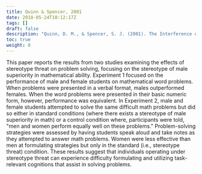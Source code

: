 ```yaml
---
title: Quinn & Spencer, 2001
date: 2018-05-24T18:12:17Z
tags: []
draft: false
description: "Quinn, D. M., & Spencer, S. J. (2001). The Interference of stereotype threat with women's generation of mathematical problem-solving strategies. *Journal of Social Issues, 57,* 55-71."
toc: true
weight: 0
---
```


This paper reports the results from two studies examining the effects of stereotype threat on problem solving, focusing on the stereotype of male superiority in mathematical ability. Experiment 1 focused on the performance of male and female students on mathematical word problems. When problems were presented in a verbal format, males outperformed females. When the word problems were presented in their basic numeric form, however, performance was equivalent. In Experiment 2, male and female students attempted to solve the same difficult math problems but did so either in standard conditions (where there exists a stereotype of male superiority in math) or a control condition where, participants were told, "men and women perform equally well on these problems." Problem-solving strategies were assessed by having students speak aloud and take notes as they attempted to answer math problems. Women were less effective than men at formulating strategies but only in the standard (i.e., stereotype threat) condition. These results suggest that individuals operating under stereotype threat can experience difficulty formulating and utilizing task-relevant cognitions that assist in solving problems.
